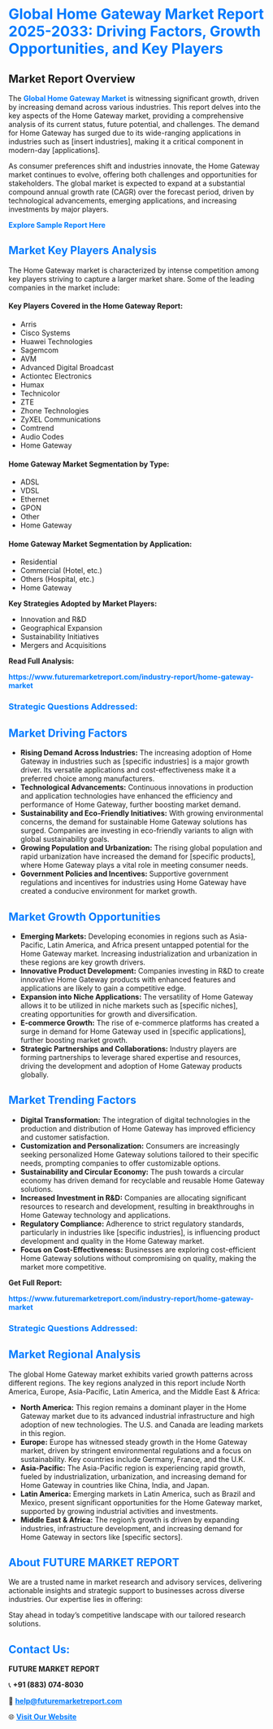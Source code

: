 <h1 style="color: #007BFF;">Global Home Gateway Market Report 2025-2033: Driving Factors, Growth Opportunities, and Key Players</h1>

<section id="overview">
<h2>Market Report Overview</h2>
<p>The <a href="https://www.futuremarketreport.com/industry-report/home-gateway-market" style="color: #007BFF; text-decoration: none;"><strong>Global Home Gateway Market</strong></a> is witnessing significant growth, driven by increasing demand across various industries. This report delves into the key aspects of the Home Gateway market, providing a comprehensive analysis of its current status, future potential, and challenges. The demand for Home Gateway has surged due to its wide-ranging applications in industries such as [insert industries], making it a critical component in modern-day [applications].</p>
<p>As consumer preferences shift and industries innovate, the Home Gateway market continues to evolve, offering both challenges and opportunities for stakeholders. The global market is expected to expand at a substantial compound annual growth rate (CAGR) over the forecast period, driven by technological advancements, emerging applications, and increasing investments by major players.</p>
</section>

<section id="overview">
<p><a href="https://www.futuremarketreport.com/request-sample/reportId=110392" style="color: #007BFF; text-decoration: none;"><strong>Explore Sample Report Here</strong></a></p>
</section>

<section id="key-players">
<h2 style="color: #007BFF;">Market Key Players Analysis</h2>
<p>The Home Gateway market is characterized by intense competition among key players striving to capture a larger market share. Some of the leading companies in the market include:</p>
<h4>Key Players Covered in the Home Gateway Report:</h4>
<ul><li>Arris</li><li>Cisco Systems</li><li>Huawei Technologies</li><li>Sagemcom</li><li>AVM</li><li>Advanced Digital Broadcast</li><li>Actiontec Electronics</li><li>Humax</li><li>Technicolor</li><li>ZTE</li><li>Zhone Technologies</li><li>ZyXEL Communications</li><li>Comtrend</li><li>Audio Codes</li><li>Home Gateway</li></ul>
<h4>Home Gateway Market Segmentation by Type:</h4>
<ul><li>ADSL</li><li>VDSL</li><li>Ethernet</li><li>GPON</li><li>Other</li><li>Home Gateway</li></ul>

<h4>Home Gateway Market Segmentation by Application:</h4>
<ul><li>Residential</li><li>Commercial (Hotel, etc.)</li><li>Others (Hospital, etc.)</li><li>Home Gateway</li></ul>
<p><strong>Key Strategies Adopted by Market Players:</strong></p>
<ul>
<li>Innovation and R&D</li>
<li>Geographical Expansion</li>
<li>Sustainability Initiatives</li>
<li>Mergers and Acquisitions</li>
</ul>
</section>

<section>
<p><strong>Read Full Analysis: </strong></p><a href="https://www.futuremarketreport.com/industry-report/home-gateway-market" style="color: #007BFF; text-decoration: none;"><strong>https://www.futuremarketreport.com/industry-report/home-gateway-market</strong></a>
<h3 style="color: #007BFF;">Strategic Questions Addressed:</h3>
</section>

<section id="driving-factors">
<h2 style="color: #007BFF;">Market Driving Factors</h2>
<ul>
<li><strong>Rising Demand Across Industries:</strong> The increasing adoption of Home Gateway in industries such as [specific industries] is a major growth driver. Its versatile applications and cost-effectiveness make it a preferred choice among manufacturers.</li>
<li><strong>Technological Advancements:</strong> Continuous innovations in production and application technologies have enhanced the efficiency and performance of Home Gateway, further boosting market demand.</li>
<li><strong>Sustainability and Eco-Friendly Initiatives:</strong> With growing environmental concerns, the demand for sustainable Home Gateway solutions has surged. Companies are investing in eco-friendly variants to align with global sustainability goals.</li>
<li><strong>Growing Population and Urbanization:</strong> The rising global population and rapid urbanization have increased the demand for [specific products], where Home Gateway plays a vital role in meeting consumer needs.</li>
<li><strong>Government Policies and Incentives:</strong> Supportive government regulations and incentives for industries using Home Gateway have created a conducive environment for market growth.</li>
</ul>
</section>

<section id="growth-opportunities">
<h2 style="color: #007BFF;">Market Growth Opportunities</h2>
<ul>
<li><strong>Emerging Markets:</strong> Developing economies in regions such as Asia-Pacific, Latin America, and Africa present untapped potential for the Home Gateway market. Increasing industrialization and urbanization in these regions are key growth drivers.</li>
<li><strong>Innovative Product Development:</strong> Companies investing in R&D to create innovative Home Gateway products with enhanced features and applications are likely to gain a competitive edge.</li>
<li><strong>Expansion into Niche Applications:</strong> The versatility of Home Gateway allows it to be utilized in niche markets such as [specific niches], creating opportunities for growth and diversification.</li>
<li><strong>E-commerce Growth:</strong> The rise of e-commerce platforms has created a surge in demand for Home Gateway used in [specific applications], further boosting market growth.</li>
<li><strong>Strategic Partnerships and Collaborations:</strong> Industry players are forming partnerships to leverage shared expertise and resources, driving the development and adoption of Home Gateway products globally.</li>
</ul>
</section>

<section id="trending-factors">
<h2 style="color: #007BFF;">Market Trending Factors</h2>
<ul>
<li><strong>Digital Transformation:</strong> The integration of digital technologies in the production and distribution of Home Gateway has improved efficiency and customer satisfaction.</li>
<li><strong>Customization and Personalization:</strong> Consumers are increasingly seeking personalized Home Gateway solutions tailored to their specific needs, prompting companies to offer customizable options.</li>
<li><strong>Sustainability and Circular Economy:</strong> The push towards a circular economy has driven demand for recyclable and reusable Home Gateway solutions.</li>
<li><strong>Increased Investment in R&D:</strong> Companies are allocating significant resources to research and development, resulting in breakthroughs in Home Gateway technology and applications.</li>
<li><strong>Regulatory Compliance:</strong> Adherence to strict regulatory standards, particularly in industries like [specific industries], is influencing product development and quality in the Home Gateway market.</li>
<li><strong>Focus on Cost-Effectiveness:</strong> Businesses are exploring cost-efficient Home Gateway solutions without compromising on quality, making the market more competitive.</li>
</ul>
</section>

<section>
<p><strong>Get Full Report: </strong></p><a href="https://www.futuremarketreport.com/industry-report/home-gateway-market" style="color: #007BFF; text-decoration: none;"><strong>https://www.futuremarketreport.com/industry-report/home-gateway-market</strong></a>
<h3 style="color: #007BFF;">Strategic Questions Addressed:</h3>
</section>


<section id="regional-analysis">
<h2 style="color: #007BFF;">Market Regional Analysis</h2>
<p>The global Home Gateway market exhibits varied growth patterns across different regions. The key regions analyzed in this report include North America, Europe, Asia-Pacific, Latin America, and the Middle East & Africa:</p>
<ul>
<li><strong>North America:</strong> This region remains a dominant player in the Home Gateway market due to its advanced industrial infrastructure and high adoption of new technologies. The U.S. and Canada are leading markets in this region.</li>
<li><strong>Europe:</strong> Europe has witnessed steady growth in the Home Gateway market, driven by stringent environmental regulations and a focus on sustainability. Key countries include Germany, France, and the U.K.</li>
<li><strong>Asia-Pacific:</strong> The Asia-Pacific region is experiencing rapid growth, fueled by industrialization, urbanization, and increasing demand for Home Gateway in countries like China, India, and Japan.</li>
<li><strong>Latin America:</strong> Emerging markets in Latin America, such as Brazil and Mexico, present significant opportunities for the Home Gateway market, supported by growing industrial activities and investments.</li>
<li><strong>Middle East & Africa:</strong> The region’s growth is driven by expanding industries, infrastructure development, and increasing demand for Home Gateway in sectors like [specific sectors].</li>
</ul>
</section>

<footer>
<h2 style="color: #007BFF;">About FUTURE MARKET REPORT</h2>
<p>We are a trusted name in market research and advisory services, delivering actionable insights and strategic support to businesses across diverse industries. Our expertise lies in offering:</p>

<p>Stay ahead in today’s competitive landscape with our tailored research solutions.</p>

<h2 style="color: #007BFF;">Contact Us:</h2>
<p><strong>FUTURE MARKET REPORT</strong></p>
<p>📞 <strong>+91 (883) 074-8030</strong></p>
<p>📧 <strong><a href="mailto:help@futuremarketreport.com" style="color: #007BFF;">help@futuremarketreport.com</a></strong></p>
<p>🌐 <strong><a href="https://www.futuremarketreport.com/" style="color: #007BFF;">Visit Our Website</a></strong></p>
</footer>